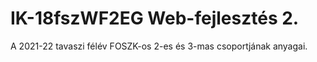 # IK-18fszWF2EG Web-fejlesztés 2.

A 2021-22 tavaszi félév FOSZK-os 2-es és 3-mas csoportjának anyagai.